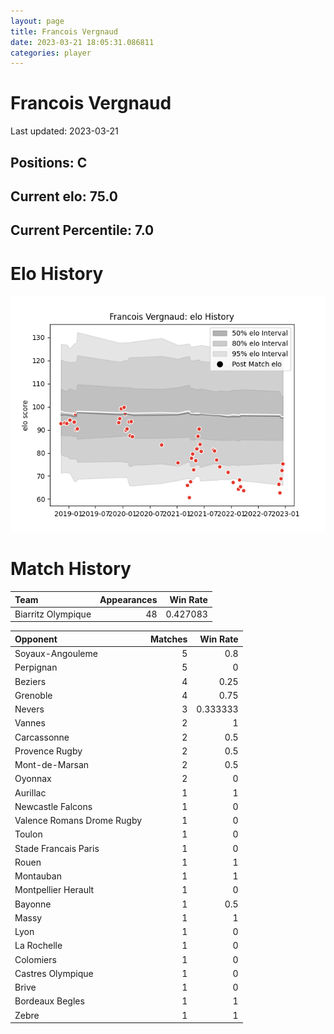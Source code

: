 ```yaml
---  
layout: page  
title: Francois Vergnaud  
date: 2023-03-21 18:05:31.086811  
categories: player  
---
```

# Francois Vergnaud


Last updated: 2023-03-21
## Positions: C

## Current elo: 75.0

## Current Percentile: 7.0

# Elo History


![elo history](history_FrancoisVergnaud.png)
# Match History


| Team               |   Appearances |   Win Rate |
|:-------------------|--------------:|-----------:|
| Biarritz Olympique |            48 |   0.427083 |

| Opponent                   |   Matches |   Win Rate |
|:---------------------------|----------:|-----------:|
| Soyaux-Angouleme           |         5 |   0.8      |
| Perpignan                  |         5 |   0        |
| Beziers                    |         4 |   0.25     |
| Grenoble                   |         4 |   0.75     |
| Nevers                     |         3 |   0.333333 |
| Vannes                     |         2 |   1        |
| Carcassonne                |         2 |   0.5      |
| Provence Rugby             |         2 |   0.5      |
| Mont-de-Marsan             |         2 |   0.5      |
| Oyonnax                    |         2 |   0        |
| Aurillac                   |         1 |   1        |
| Newcastle Falcons          |         1 |   0        |
| Valence Romans Drome Rugby |         1 |   0        |
| Toulon                     |         1 |   0        |
| Stade Francais Paris       |         1 |   0        |
| Rouen                      |         1 |   1        |
| Montauban                  |         1 |   1        |
| Montpellier Herault        |         1 |   0        |
| Bayonne                    |         1 |   0.5      |
| Massy                      |         1 |   1        |
| Lyon                       |         1 |   0        |
| La Rochelle                |         1 |   0        |
| Colomiers                  |         1 |   0        |
| Castres Olympique          |         1 |   0        |
| Brive                      |         1 |   0        |
| Bordeaux Begles            |         1 |   1        |
| Zebre                      |         1 |   1        |
